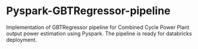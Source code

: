 # Pyspark-GBTRegressor-pipeline
Implementation of GBTRegressor pipeline for Combined Cycle Power Plant output power estimation using Pyspark. The pipeline is ready for databricks deployment. 

